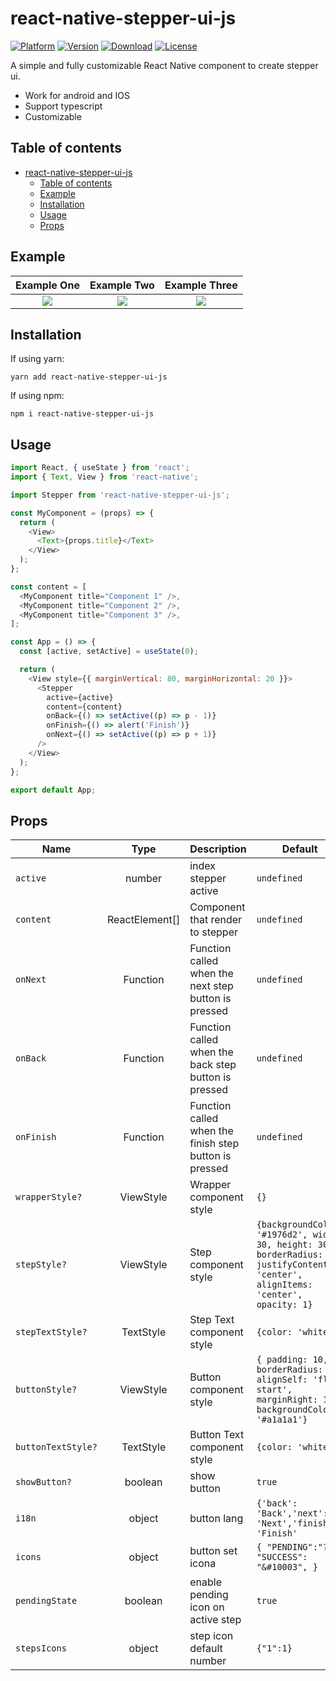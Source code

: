 # react-native-stepper-ui-js

[![Platform](https://img.shields.io/badge/platform-react--native-lightgrey.svg)](http://facebook.github.io/react-native/)
[![Version](http://img.shields.io/npm/v/react-native-stepper-ui.svg)](https://www.npmjs.com/package/react-native-stepper-ui-js)
[![Download](http://img.shields.io/npm/dm/react-native-stepper-ui.svg)](https://www.npmjs.com/package/react-native-stepper-ui-js)
[![License](https://img.shields.io/badge/license-MIT-blue.svg)](https://raw.github.com/danilrafiqi/react-native-stepper-ui-js/master/LICENSE)

A simple and fully customizable React Native component to create stepper ui.

- Work for android and IOS
- Support typescript
- Customizable

## Table of contents

- [react-native-stepper-ui-js](#react-native-stepper-ui-js)
  - [Table of contents](#table-of-contents)
  - [Example](#example)
  - [Installation](#installation)
  - [Usage](#usage)
  - [Props](#props)

## Example

|                Example One                |                Example Two                |               Example Three               |
| :---------------------------------------: | :---------------------------------------: | :---------------------------------------: |
| ![](assets/react-native-stepper-ui-1.png) | ![](assets/react-native-stepper-ui-2.png) | ![](assets/react-native-stepper-ui-3.png) |

## Installation

If using yarn:

```
yarn add react-native-stepper-ui-js
```

If using npm:

```
npm i react-native-stepper-ui-js
```

## Usage

```javascript
import React, { useState } from 'react';
import { Text, View } from 'react-native';

import Stepper from 'react-native-stepper-ui-js';

const MyComponent = (props) => {
  return (
    <View>
      <Text>{props.title}</Text>
    </View>
  );
};

const content = [
  <MyComponent title="Component 1" />,
  <MyComponent title="Component 2" />,
  <MyComponent title="Component 3" />,
];

const App = () => {
  const [active, setActive] = useState(0);

  return (
    <View style={{ marginVertical: 80, marginHorizontal: 20 }}>
      <Stepper
        active={active}
        content={content}
        onBack={() => setActive((p) => p - 1)}
        onFinish={() => alert('Finish')}
        onNext={() => setActive((p) => p + 1)}
      />
    </View>
  );
};

export default App;
```

## Props

| Name               |      Type      | Description                                            | Default                                                                                                                             |
| ------------------ | :------------: | ------------------------------------------------------ | ----------------------------------------------------------------------------------------------------------------------------------- |
| `active`           |     number     | index stepper active                                   | `undefined`                                                                                                                         |
| `content`          | ReactElement[] | Component that render to stepper                       | `undefined`                                                                                                                         |
| `onNext`           |    Function    | Function called when the next step button is pressed   | `undefined`                                                                                                                         |
| `onBack`           |    Function    | Function called when the back step button is pressed   | `undefined`                                                                                                                         |
| `onFinish`         |    Function    | Function called when the finish step button is pressed | `undefined`                                                                                                                         |
| `wrapperStyle?`    |   ViewStyle    | Wrapper component style                                | `{}`                                                                                                                                |
| `stepStyle?`       |   ViewStyle    | Step component style                                   | `{backgroundColor: '#1976d2', width: 30, height: 30, borderRadius: 30, justifyContent: 'center', alignItems: 'center', opacity: 1}` |
| `stepTextStyle?`   |   TextStyle    | Step Text component style                              | `{color: 'white'}`                                                                                                                  |
| `buttonStyle?`     |   ViewStyle    | Button component style                                 | `{ padding: 10, borderRadius: 4, alignSelf: 'flex-start', marginRight: 10, backgroundColor: '#a1a1a1'}`                             |
| `buttonTextStyle?` |   TextStyle    | Button Text component style                            | `{color: 'white'}`                                                                                                                  |
| `showButton?`      |    boolean     | show button                                            | `true`                                                                                                                              |
| `i18n`             | object         | button lang                        | `{'back': 'Back','next': 'Next','finish': 'Finish'` 
| `icons`            | object         | button set icona                   | `{ "PENDING":"?", "SUCCESS": "&#10003", }` |
| `pendingState` | boolean | enable pending icon on active step | `true` |
| `stepsIcons` | object | step icon default number | `{"1":1}` |
